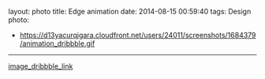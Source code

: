 layout: photo
title: Edge animation
date: 2014-08-15 00:59:40
tags: Design
photo:
- https://d13yacurqjgara.cloudfront.net/users/24011/screenshots/1684379/animation_dribbble.gif


---
[image_dribbble_link](https://dribbble.com/shots/1684379-Edge-animation?list=shots&sort=popular&timeframe=now&offset=54)